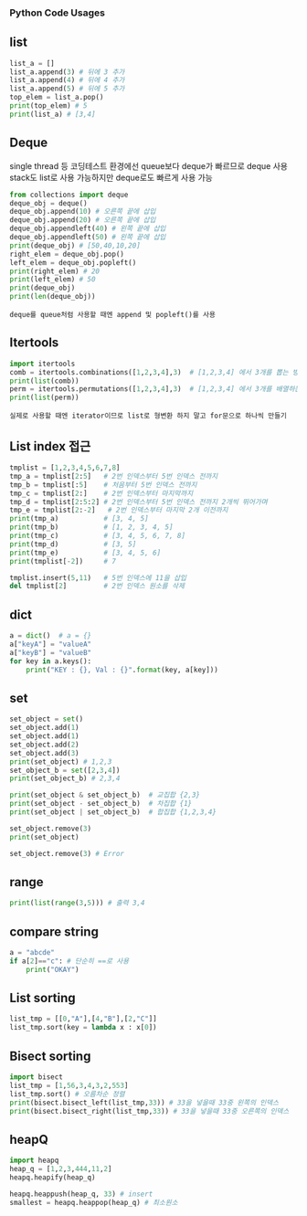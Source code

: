 ### Python Code Usages
## list
```python
list_a = []
list_a.append(3) # 뒤에 3 추가
list_a.append(4) # 뒤에 4 추가
list_a.append(5) # 뒤에 5 추가
top_elem = list_a.pop()
print(top_elem) # 5
print(list_a) # [3,4]
```

## Deque
single thread 등 코딩테스트 환경에선 queue보다 deque가 빠르므로 deque 사용
stack도 list로 사용 가능하지만 deque로도 빠르게 사용 가능
```python
from collections import deque
deque_obj = deque()
deque_obj.append(10) # 오른쪽 끝에 삽입
deque_obj.append(20) # 오른쪽 끝에 삽입
deque_obj.appendleft(40) # 왼쪽 끝에 삽입
deque_obj.appendleft(50) # 왼쪽 끝에 삽입
print(deque_obj) # [50,40,10,20]
right_elem = deque_obj.pop()
left_elem = deque_obj.popleft()
print(right_elem) # 20
print(left_elem) # 50
print(deque_obj)
print(len(deque_obj))
```
`deque를 queue처럼 사용할 때엔 append 및 popleft()를 사용`

## Itertools
```python
import itertools
comb = itertools.combinations([1,2,3,4],3)  # [1,2,3,4] 에서 3개를 뽑는 방법 (조합)
print(list(comb))
perm = itertools.permutations([1,2,3,4],3)  # [1,2,3,4] 에서 3개를 배열하는 방법 (배열)
print(list(perm))
```
`실제로 사용할 때엔 iterator이므로 list로 형변환 하지 말고 for문으로 하나씩 만들기`

## List index 접근
```python
tmplist = [1,2,3,4,5,6,7,8]
tmp_a = tmplist[2:5]   # 2번 인덱스부터 5번 인덱스 전까지
tmp_b = tmplist[:5]    # 처음부터 5번 인덱스 전까지
tmp_c = tmplist[2:]    # 2번 인덱스부터 마지막까지
tmp_d = tmplist[2:5:2] # 2번 인덱스부터 5번 인덱스 전까지 2개씩 뛰어가며
tmp_e = tmplist[2:-2]   # 2번 인덱스부터 마지막 2개 이전까지
print(tmp_a)           # [3, 4, 5]
print(tmp_b)           # [1, 2, 3, 4, 5]
print(tmp_c)           # [3, 4, 5, 6, 7, 8]
print(tmp_d)           # [3, 5]
print(tmp_e)           # [3, 4, 5, 6]
print(tmplist[-2])     # 7

tmplist.insert(5,11)   # 5번 인덱스에 11을 삽입
del tmplist[2]         # 2번 인덱스 원소를 삭제
```

## dict
```python
a = dict()  # a = {}
a["keyA"] = "valueA"
a["keyB"] = "valueB"
for key in a.keys():
    print("KEY : {}, Val : {}".format(key, a[key]))
```

## set
```python
set_object = set()
set_object.add(1)
set_object.add(1)
set_object.add(2)
set_object.add(3)
print(set_object) # 1,2,3
set_object_b = set([2,3,4])
print(set_object_b) # 2,3,4

print(set_object & set_object_b)  # 교집합 {2,3}
print(set_object - set_object_b)  # 차집합 {1}
print(set_object | set_object_b)  # 합집합 {1,2,3,4}

set_object.remove(3)
print(set_object)

set_object.remove(3) # Error
```

## range
```python
print(list(range(3,5))) # 출력 3,4
```

## compare string
```python
a = "abcde"
if a[2]=="c": # 단순히 ==로 사용
    print("OKAY")
```

## List sorting
```python
list_tmp = [[0,"A"],[4,"B"],[2,"C"]]
list_tmp.sort(key = lambda x : x[0])
```

## Bisect sorting
```python
import bisect
list_tmp = [1,56,3,4,3,2,553]
list_tmp.sort() # 오름차순 정렬
print(bisect.bisect_left(list_tmp,33)) # 33을 넣을때 33중 왼쪽의 인덱스
print(bisect.bisect_right(list_tmp,33)) # 33을 넣을때 33중 오른쪽의 인덱스
```

## heapQ
```python
import heapq
heap_q = [1,2,3,444,11,2]
heapq.heapify(heap_q)

heapq.heappush(heap_q, 33) # insert
smallest = heapq.heappop(heap_q) # 최소원소
```